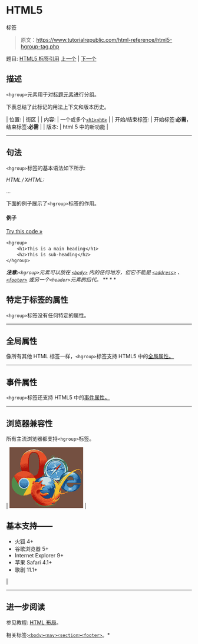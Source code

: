 # HTML5

<hgroup>标签</hgroup>

> 原文：<https://www.tutorialrepublic.com/html-reference/html5-hgroup-tag.php>

题目: [HTML5 标签引用](html5-tags.php) [上一个](html5-header-tag.php) | [下一个](html-headings-tag.php)

## 描述

`<hgroup>`元素用于对[标题元素](../html-tutorial/html-headings.php)进行分组。

下表总结了此标记的用法上下文和版本历史。

| 位置: | 街区 |
| 内容: | 一个或多个[`<h1>`](html-headings-tag.php)[`<h6>`](html-headings-tag.php) |
| 开始/结束标签: | 开始标签:**必需**，结束标签:**必需** |
| 版本: | html 5 中的新功能 |

* * *

## 句法

`<hgroup>`标签的基本语法如下所示:

*HTML / XHTML:* <hgroup> ... </hgroup>

下面的例子展示了`<hgroup>`标签的作用。

#### 例子

[Try this code »](../codelab.php?topic=html5&file=hgroup-tag "Try this code using online Editor")

```
<hgroup>
    <h1>This is a main heading</h1>
    <h2>This is sub-heading</h2>
</hgroup>
```

 ***注意:**`<hgroup>`元素可以放在 [`<body>`](html-body-tag.php) 内的任何地方，但它不能是 [`<address>`](html-address-tag.php) 、 [`<footer>`](html5-footer-tag.php) 或另一个`<header>`元素的后代。*  ** * *

## 特定于标签的属性

`<hgroup>`标签没有任何特定的属性。

* * *

## 全局属性

像所有其他 HTML 标签一样，`<hgroup>`标签支持 HTML5 中的[全局属性。](html5-global-attributes.php)

* * *

## 事件属性

`<hgroup>`标签还支持 HTML5 中的[事件属性。](html5-event-attributes.php)

* * *

## 浏览器兼容性

所有主流浏览器都支持`<hgroup>`标签。

| ![Browsers Icon](img/e9331123c77668c1832e541c2fca1002.png) | 

## 基本支持——

*   火狐 4+
*   谷歌浏览器 5+
*   Internet Explorer 9+
*   苹果 Safari 4.1+
*   歌剧 11.1+

 |

* * *

## 进一步阅读

参见教程: [HTML 布局](../html-tutorial/html-layout.php)。

相关标签:[`<body>`](html-body-tag.php)[`<nav>`](html5-nav-tag.php)[`<section>`](html5-section-tag.php)[`<footer>`](html5-footer-tag.php)。*